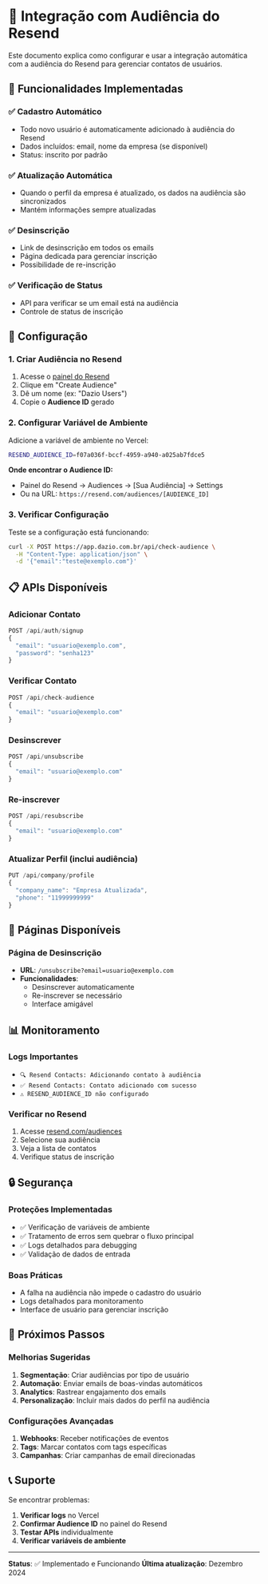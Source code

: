 # 📧 Integração com Audiência do Resend

Este documento explica como configurar e usar a integração automática com a audiência do Resend para gerenciar contatos de usuários.

## 🎯 Funcionalidades Implementadas

### ✅ **Cadastro Automático**
- Todo novo usuário é automaticamente adicionado à audiência do Resend
- Dados incluídos: email, nome da empresa (se disponível)
- Status: inscrito por padrão

### ✅ **Atualização Automática**
- Quando o perfil da empresa é atualizado, os dados na audiência são sincronizados
- Mantém informações sempre atualizadas

### ✅ **Desinscrição**
- Link de desinscrição em todos os emails
- Página dedicada para gerenciar inscrição
- Possibilidade de re-inscrição

### ✅ **Verificação de Status**
- API para verificar se um email está na audiência
- Controle de status de inscrição

## 🔧 Configuração

### 1. **Criar Audiência no Resend**

1. Acesse o [painel do Resend](https://resend.com/audiences)
2. Clique em "Create Audience"
3. Dê um nome (ex: "Dazio Users")
4. Copie o **Audience ID** gerado

### 2. **Configurar Variável de Ambiente**

Adicione a variável de ambiente no Vercel:

```bash
RESEND_AUDIENCE_ID=f07a036f-bccf-4959-a940-a025ab7fdce5
```

**Onde encontrar o Audience ID:**
- Painel do Resend → Audiences → [Sua Audiência] → Settings
- Ou na URL: `https://resend.com/audiences/[AUDIENCE_ID]`

### 3. **Verificar Configuração**

Teste se a configuração está funcionando:

```bash
curl -X POST https://app.dazio.com.br/api/check-audience \
  -H "Content-Type: application/json" \
  -d '{"email":"teste@exemplo.com"}'
```

## 📋 APIs Disponíveis

### **Adicionar Contato**
```typescript
POST /api/auth/signup
{
  "email": "usuario@exemplo.com",
  "password": "senha123"
}
```

### **Verificar Contato**
```typescript
POST /api/check-audience
{
  "email": "usuario@exemplo.com"
}
```

### **Desinscrever**
```typescript
POST /api/unsubscribe
{
  "email": "usuario@exemplo.com"
}
```

### **Re-inscrever**
```typescript
POST /api/resubscribe
{
  "email": "usuario@exemplo.com"
}
```

### **Atualizar Perfil (inclui audiência)**
```typescript
PUT /api/company/profile
{
  "company_name": "Empresa Atualizada",
  "phone": "11999999999"
}
```

## 🎨 Páginas Disponíveis

### **Página de Desinscrição**
- **URL**: `/unsubscribe?email=usuario@exemplo.com`
- **Funcionalidades**:
  - Desinscrever automaticamente
  - Re-inscrever se necessário
  - Interface amigável

## 📊 Monitoramento

### **Logs Importantes**
- `🔍 Resend Contacts: Adicionando contato à audiência`
- `✅ Resend Contacts: Contato adicionado com sucesso`
- `⚠️ RESEND_AUDIENCE_ID não configurado`

### **Verificar no Resend**
1. Acesse [resend.com/audiences](https://resend.com/audiences)
2. Selecione sua audiência
3. Veja a lista de contatos
4. Verifique status de inscrição

## 🔒 Segurança

### **Proteções Implementadas**
- ✅ Verificação de variáveis de ambiente
- ✅ Tratamento de erros sem quebrar o fluxo principal
- ✅ Logs detalhados para debugging
- ✅ Validação de dados de entrada

### **Boas Práticas**
- A falha na audiência não impede o cadastro do usuário
- Logs detalhados para monitoramento
- Interface de usuário para gerenciar inscrição

## 🚀 Próximos Passos

### **Melhorias Sugeridas**
1. **Segmentação**: Criar audiências por tipo de usuário
2. **Automação**: Enviar emails de boas-vindas automáticos
3. **Analytics**: Rastrear engajamento dos emails
4. **Personalização**: Incluir mais dados do perfil na audiência

### **Configurações Avançadas**
1. **Webhooks**: Receber notificações de eventos
2. **Tags**: Marcar contatos com tags específicas
3. **Campanhas**: Criar campanhas de email direcionadas

## 📞 Suporte

Se encontrar problemas:

1. **Verificar logs** no Vercel
2. **Confirmar Audience ID** no painel do Resend
3. **Testar APIs** individualmente
4. **Verificar variáveis de ambiente**

---

**Status**: ✅ Implementado e Funcionando
**Última atualização**: Dezembro 2024 